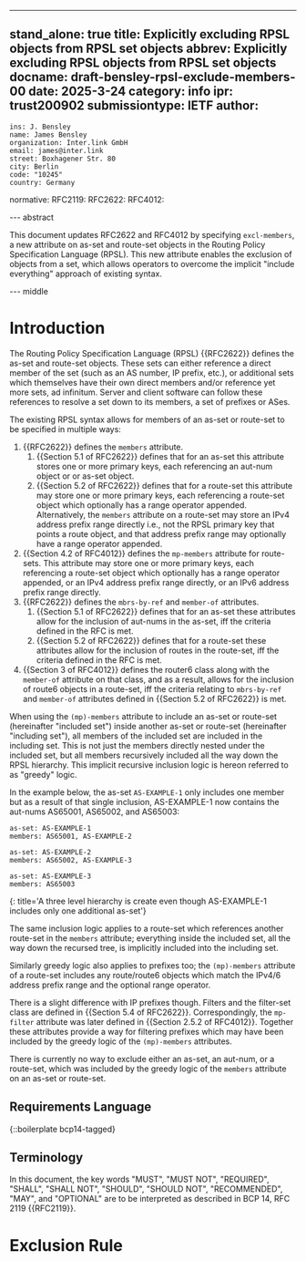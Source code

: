 ---
stand_alone: true
title: Explicitly excluding RPSL objects from RPSL set objects
abbrev: Explicitly excluding RPSL objects from RPSL set objects
docname: draft-bensley-rpsl-exclude-members-00
date: 2025-3-24
category: info
ipr: trust200902
submissiontype: IETF
author:
 -
    ins: J. Bensley
    name: James Bensley
    organization: Inter.link GmbH
    email: james@inter.link
    street: Boxhagener Str. 80
    city: Berlin
    code: "10245"
    country: Germany
normative:
  RFC2119:
  RFC2622:
  RFC4012:

--- abstract

This document updates RFC2622 and RFC4012 by specifying `excl-members`, a new attribute on as-set and route-set objects in the Routing Policy Specification Language (RPSL). This new attribute enables the exclusion of objects from a set, which allows operators to overcome the implicit "include everything" approach of existing syntax.

--- middle

# Introduction

The Routing Policy Specification Language (RPSL) {{RFC2622}} defines the as-set and route-set objects. These sets can either reference a direct member of the set (such as an AS number, IP prefix, etc.), or additional sets which themselves have their own direct members and/or reference yet more sets, ad infinitum. Server and client software can follow these references to resolve a set down to its members, a set of prefixes or ASes.

The existing RPSL syntax allows for members of an as-set or route-set to be specified in multiple ways:

1. {{RFC2622}} defines the `members` attribute.
    1. {{Section 5.1 of RFC2622}} defines that for an as-set this attribute stores one or more primary keys, each referencing an aut-num object or or as-set object.
    1. {{Section 5.2 of RFC2622}} defines that for a route-set this attribute may store one or more primary keys, each referencing a route-set object which optionally has a range operator appended. Alternatively, the `members` attribute on a route-set may store an IPv4 address prefix range directly i.e., not the RPSL primary key that points a route object, and that address prefix range may optionally have a range operator appended.
1. {{Section 4.2 of RFC4012}} defines the `mp-members` attribute for route-sets. This attribute may store one or more primary keys, each referencing a route-set object which optionally has a range operator appended, or an IPv4 address prefix range directly, or an IPv6 address prefix range directly.
1. {{RFC2622}} defines the `mbrs-by-ref` and `member-of` attributes.
    1. {{Section 5.1 of RFC2622}} defines that for an as-set these attributes allow for the inclusion of aut-nums in the as-set, iff the criteria defined in the RFC is met.
    1. {{Section 5.2 of RFC2622}} defines that for a route-set these attributes allow for the inclusion of routes in the route-set, iff the criteria defined in the RFC is met.
1. {{Section 3 of RFC4012}} defines the router6 class along with the `member-of` attribute on that class, and as a result, allows for the inclusion of route6 objects in a route-set, iff the criteria relating to `mbrs-by-ref` and `member-of` attributes defined in {{Section 5.2 of RFC2622}} is met.

When using the `(mp)-members` attribute to include an as-set or route-set (hereinafter "included set") inside another as-set or route-set (hereinafter "including set"), all members of the included set are included in the including set. This is not just the members directly nested under the included set, but all members recursively included all the way down the RPSL hierarchy. This implicit recursive inclusion logic is hereon referred to as "greedy" logic.

In the example below, the as-set `AS-EXAMPLE-1` only includes one member but as a result of that single inclusion, AS-EXAMPLE-1 now contains the aut-nums AS65001, AS65002, and AS65003:

~~~~ rpsl
as-set: AS-EXAMPLE-1
members: AS65001, AS-EXAMPLE-2

as-set: AS-EXAMPLE-2
members: AS65002, AS-EXAMPLE-3

as-set: AS-EXAMPLE-3
members: AS65003
~~~~
{: title='A three level hierarchy is create even though AS-EXAMPLE-1 includes only one additional as-set'}

The same inclusion logic applies to a route-set which references another route-set in the `members` attribute; everything inside the included set, all the way down the recursed tree, is implicitly included into the including set.

Similarly greedy logic also applies to prefixes too; the `(mp)-members` attribute of a route-set includes any route/route6 objects which match the IPv4/6 address prefix range and the optional range operator.

There is a slight difference with IP prefixes though. Filters and the filter-set class are defined in {{Section 5.4 of RFC2622}}. Correspondingly, the `mp-filter` attribute was later defined in {{Section 2.5.2 of RFC4012}}. Together these attributes provide a way for filtering prefixes which may have been included by the greedy logic of the `(mp)-members` attributes.

There is currently no way to exclude either an as-set, an aut-num, or a route-set, which was included by the greedy logic of the `members` attribute on an as-set or route-set.

## Requirements Language

{::boilerplate bcp14-tagged}

## Terminology

In this document, the key words "MUST", "MUST NOT", "REQUIRED",
"SHALL", "SHALL NOT", "SHOULD", "SHOULD NOT", "RECOMMENDED", "MAY",
and "OPTIONAL" are to be interpreted as described in BCP 14, RFC 2119
{{RFC2119}}.

# Exclusion Rule


